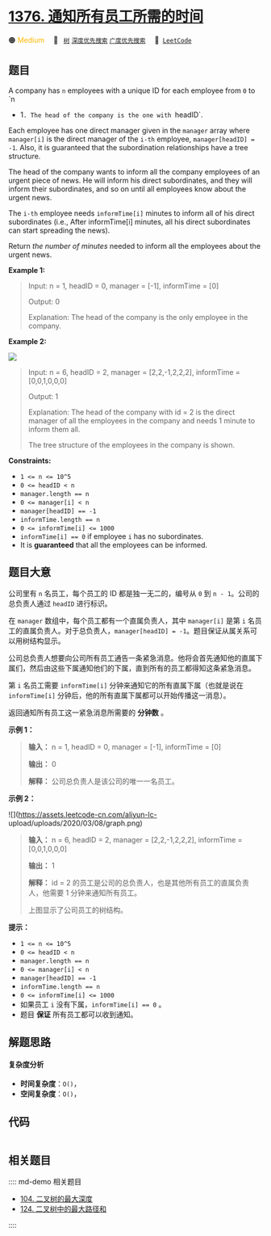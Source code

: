# [1376. 通知所有员工所需的时间](https://leetcode.com/problems/time-needed-to-inform-all-employees)

🟠 <font color=#ffb800>Medium</font>&emsp; 🔖&ensp; [`树`](/leetcode/outline/tag/tree.md) [`深度优先搜索`](/leetcode/outline/tag/depth-first-search.md) [`广度优先搜索`](/leetcode/outline/tag/breadth-first-search.md)&emsp; 🔗&ensp;[`LeetCode`](https://leetcode.com/problems/time-needed-to-inform-all-employees)


## 题目

A company has `n` employees with a unique ID for each employee from `0` to `n
- 1`. The head of the company is the one with `headID`.

Each employee has one direct manager given in the `manager` array where
`manager[i]` is the direct manager of the `i-th` employee, `manager[headID] =
-1`. Also, it is guaranteed that the subordination relationships have a tree
structure.

The head of the company wants to inform all the company employees of an urgent
piece of news. He will inform his direct subordinates, and they will inform
their subordinates, and so on until all employees know about the urgent news.

The `i-th` employee needs `informTime[i]` minutes to inform all of his direct
subordinates (i.e., After informTime[i] minutes, all his direct subordinates
can start spreading the news).

Return _the number of minutes_ needed to inform all the employees about the
urgent news.



**Example 1:**

> Input: n = 1, headID = 0, manager = [-1], informTime = [0]
> 
> Output: 0
> 
> Explanation: The head of the company is the only employee in the company.

**Example 2:**

![](https://assets.leetcode.com/uploads/2020/02/27/graph.png)

> Input: n = 6, headID = 2, manager = [2,2,-1,2,2,2], informTime = [0,0,1,0,0,0]
> 
> Output: 1
> 
> Explanation: The head of the company with id = 2 is the direct manager of all the employees in the company and needs 1 minute to inform them all.
> 
> The tree structure of the employees in the company is shown.

**Constraints:**

  * `1 <= n <= 10^5`
  * `0 <= headID < n`
  * `manager.length == n`
  * `0 <= manager[i] < n`
  * `manager[headID] == -1`
  * `informTime.length == n`
  * `0 <= informTime[i] <= 1000`
  * `informTime[i] == 0` if employee `i` has no subordinates.
  * It is **guaranteed** that all the employees can be informed.


## 题目大意

公司里有 `n` 名员工，每个员工的 ID 都是独一无二的，编号从 `0` 到 `n - 1`。公司的总负责人通过 `headID` 进行标识。

在 `manager` 数组中，每个员工都有一个直属负责人，其中 `manager[i]` 是第 `i`
名员工的直属负责人。对于总负责人，`manager[headID] = -1`。题目保证从属关系可以用树结构显示。

公司总负责人想要向公司所有员工通告一条紧急消息。他将会首先通知他的直属下属们，然后由这些下属通知他们的下属，直到所有的员工都得知这条紧急消息。

第 `i` 名员工需要 `informTime[i]` 分钟来通知它的所有直属下属（也就是说在 `informTime[i]`
分钟后，他的所有直属下属都可以开始传播这一消息）。

返回通知所有员工这一紧急消息所需要的 **分钟数** 。



**示例 1：**

> 
> 
> 
> 
> 
> **输入：** n = 1, headID = 0, manager = [-1], informTime = [0]
> 
> **输出：** 0
> 
> **解释：** 公司总负责人是该公司的唯一一名员工。
> 
> 

**示例 2：**

![](https://assets.leetcode-cn.com/aliyun-lc-
upload/uploads/2020/03/08/graph.png)

> 
> 
> 
> 
> 
> **输入：** n = 6, headID = 2, manager = [2,2,-1,2,2,2], informTime = [0,0,1,0,0,0]
> 
> **输出：** 1
> 
> **解释：** id = 2 的员工是公司的总负责人，也是其他所有员工的直属负责人，他需要 1 分钟来通知所有员工。
> 
> 上图显示了公司员工的树结构。
> 
> 



**提示：**

  * `1 <= n <= 10^5`
  * `0 <= headID < n`
  * `manager.length == n`
  * `0 <= manager[i] < n`
  * `manager[headID] == -1`
  * `informTime.length == n`
  * `0 <= informTime[i] <= 1000`
  * 如果员工 `i` 没有下属，`informTime[i] == 0` 。
  * 题目 **保证** 所有员工都可以收到通知。


## 解题思路

#### 复杂度分析

- **时间复杂度**：`O()`，
- **空间复杂度**：`O()`，

## 代码

```javascript

```

## 相关题目

:::: md-demo 相关题目
- [104. 二叉树的最大深度](./0104.md)
- [124. 二叉树中的最大路径和](./0124.md)

::::
